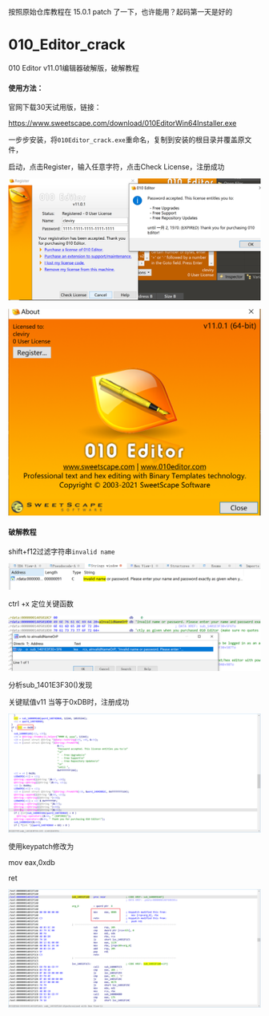 按照原始仓库教程在 15.0.1 patch 了一下，也许能用？起码第一天是好的

# 010_Editor_crack
010 Editor v11.01编辑器破解版，破解教程

#### 使用方法：

官网下载30天试用版，链接：

https://www.sweetscape.com/download/010EditorWin64Installer.exe

一步步安装，将`010Editor_crack.exe`重命名，复制到安装的根目录并覆盖原文件，

启动，点击Register，输入任意字符，点击Check License，注册成功

![image-20210508104423061](img/image-20210508104423061.png)

![image-20210508104445279](img/image-20210508104445279.png)

#### 破解教程

shift+f12过滤字符串`invalid name`  

![image-20210508105413251](img/image-20210508105413251.png)

ctrl +x 定位关键函数

![image-20210508105447213](img/image-20210508105447213.png)

分析sub_1401E3F30()发现

关键赋值v11  当等于0xDB时，注册成功

![img](img/1618815351854-87713558-0da3-4e84-b167-9b1bc71cd143.png)

使用keypatch修改为

mov eax,0xdb

ret

![img](img/1618815933898-6d6544c6-8199-4e5b-81ac-57c67d3c073f.png)

